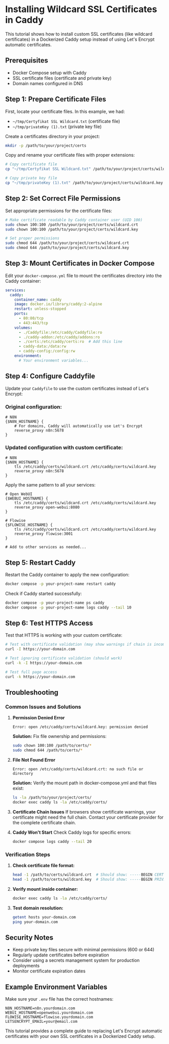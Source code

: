# Installing Wildcard SSL Certificates in Caddy

This tutorial shows how to install custom SSL certificates (like wildcard certificates) in a Dockerized Caddy setup instead of using Let's Encrypt automatic certificates.

## Prerequisites

- Docker Compose setup with Caddy
- SSL certificate files (certificate and private key)
- Domain names configured in DNS

## Step 1: Prepare Certificate Files

First, locate your certificate files. In this example, we had:
- `~/tmp/Certyfikat SSL Wildcard.txt` (certificate file)
- `~/tmp/privateKey (1).txt` (private key file)

Create a certificates directory in your project:
```bash
mkdir -p /path/to/your/project/certs
```

Copy and rename your certificate files with proper extensions:
```bash
# Copy certificate file
cp "~/tmp/Certyfikat SSL Wildcard.txt" /path/to/your/project/certs/wildcard.crt

# Copy private key file  
cp "~/tmp/privateKey (1).txt" /path/to/your/project/certs/wildcard.key
```

## Step 2: Set Correct File Permissions

Set appropriate permissions for the certificate files:
```bash
# Make certificate readable by Caddy container user (UID 100)
sudo chown 100:100 /path/to/your/project/certs/wildcard.crt
sudo chown 100:100 /path/to/your/project/certs/wildcard.key

# Set proper permissions
sudo chmod 644 /path/to/your/project/certs/wildcard.crt
sudo chmod 644 /path/to/your/project/certs/wildcard.key
```

## Step 3: Mount Certificates in Docker Compose

Edit your `docker-compose.yml` file to mount the certificates directory into the Caddy container:

```yaml
services:
  caddy:
    container_name: caddy
    image: docker.io/library/caddy:2-alpine
    restart: unless-stopped
    ports:
      - 80:80/tcp
      - 443:443/tcp
    volumes:
      - ./Caddyfile:/etc/caddy/Caddyfile:ro
      - ./caddy-addon:/etc/caddy/addons:ro
      - ./certs:/etc/caddy/certs:ro  # Add this line
      - caddy-data:/data:rw
      - caddy-config:/config:rw
    environment:
      # Your environment variables...
```

## Step 4: Configure Caddyfile

Update your `Caddyfile` to use the custom certificates instead of Let's Encrypt:

### Original configuration:
```caddyfile
# N8N
{$N8N_HOSTNAME} {
    # For domains, Caddy will automatically use Let's Encrypt
    reverse_proxy n8n:5678
}
```

### Updated configuration with custom certificate:
```caddyfile
# N8N
{$N8N_HOSTNAME} {
    tls /etc/caddy/certs/wildcard.crt /etc/caddy/certs/wildcard.key
    reverse_proxy n8n:5678
}
```

Apply the same pattern to all your services:
```caddyfile
# Open WebUI
{$WEBUI_HOSTNAME} {
    tls /etc/caddy/certs/wildcard.crt /etc/caddy/certs/wildcard.key
    reverse_proxy open-webui:8080
}

# Flowise
{$FLOWISE_HOSTNAME} {
    tls /etc/caddy/certs/wildcard.crt /etc/caddy/certs/wildcard.key
    reverse_proxy flowise:3001
}

# Add to other services as needed...
```

## Step 5: Restart Caddy

Restart the Caddy container to apply the new configuration:
```bash
docker compose -p your-project-name restart caddy
```

Check if Caddy started successfully:
```bash
docker compose -p your-project-name ps caddy
docker compose -p your-project-name logs caddy --tail 10
```

## Step 6: Test HTTPS Access

Test that HTTPS is working with your custom certificate:

```bash
# Test with certificate validation (may show warnings if chain is incomplete)
curl -I https://your-domain.com

# Test ignoring certificate validation (should work)
curl -k -I https://your-domain.com

# Test full page access
curl -k https://your-domain.com
```

## Troubleshooting

### Common Issues and Solutions

1. **Permission Denied Error**
   ```
   Error: open /etc/caddy/certs/wildcard.key: permission denied
   ```
   **Solution:** Fix file ownership and permissions:
   ```bash
   sudo chown 100:100 /path/to/certs/*
   sudo chmod 644 /path/to/certs/*
   ```

2. **File Not Found Error**
   ```
   Error: open /etc/caddy/certs/wildcard.crt: no such file or directory
   ```
   **Solution:** Verify the mount path in docker-compose.yml and that files exist:
   ```bash
   ls -la /path/to/your/project/certs/
   docker exec caddy ls -la /etc/caddy/certs/
   ```

3. **Certificate Chain Issues**
   If browsers show certificate warnings, your certificate might need the full chain. Contact your certificate provider for the complete certificate chain.

4. **Caddy Won't Start**
   Check Caddy logs for specific errors:
   ```bash
   docker compose logs caddy --tail 20
   ```

### Verification Steps

1. **Check certificate file format:**
   ```bash
   head -1 /path/to/certs/wildcard.crt  # Should show: -----BEGIN CERTIFICATE-----
   head -1 /path/to/certs/wildcard.key  # Should show: -----BEGIN PRIVATE KEY-----
   ```

2. **Verify mount inside container:**
   ```bash
   docker exec caddy ls -la /etc/caddy/certs/
   ```

3. **Test domain resolution:**
   ```bash
   getent hosts your-domain.com
   ping your-domain.com
   ```

## Security Notes

- Keep private key files secure with minimal permissions (600 or 644)
- Regularly update certificates before expiration
- Consider using a secrets management system for production deployments
- Monitor certificate expiration dates

## Example Environment Variables

Make sure your `.env` file has the correct hostnames:
```env
N8N_HOSTNAME=n8n.yourdomain.com
WEBUI_HOSTNAME=openwebui.yourdomain.com
FLOWISE_HOSTNAME=flowise.yourdomain.com
LETSENCRYPT_EMAIL=your@email.com
```

This tutorial provides a complete guide to replacing Let's Encrypt automatic certificates with your own SSL certificates in a Dockerized Caddy setup.